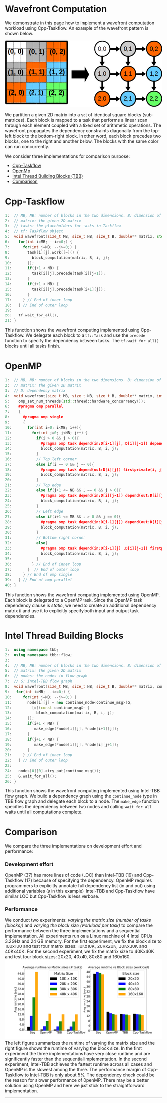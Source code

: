 # Wavefront Computation

We demonstrate in this page how to implement a wavefront computation workload 
using Cpp-Taskflow. 
An example of the wavefront pattern is shown below.

![](wavefront.png)

We partition a given 2D matrix into a set of identical square blocks (sub-matrices).
Each block is mapped to a task that performs a linear scan through each element
coupled with a fixed set of arithmetic operations.
The wavefront propagates the dependency constraints diagonally 
from the top-left block to the bottom-right block. 
In other word, each block precedes two blocks, one to the
right and another below. 
The blocks with the same color can run concurrently.

We consider three implementations for comparison purpose:

+ [Cpp-Taskflow](#cpp-taskflow)
+ [OpenMp](#openmp)
+ [Intel Thread Building Blocks (TBB)](#intel-thread-building-blocks)
+ [Comparison](#comparison)

# Cpp-Taskflow

```cpp 
1:  // MB, NB: number of blocks in the two dimensions. B: dimension of a block
2:  // matrix: the given 2D matrix   
3:  // tasks: the placeholders for tasks in Taskflow
4:  // tf: Taskflow object
5:  void wavefront(size_t MB, size_t NB, size_t B, double** matrix, std::vector<std::vector<tf::Task>>& tasks, tf::Taskflow& tf){ 
6:    for(int i=MB; --i>=0;) { 
7:      for(int j=NB; --j>=0;) { 
8:        task[i][j].work([=]() {
9:          block_computation(matrix, B, i, j); 
10:       });  
11:       if(j+1 < NB) {
12:         task[i][j].precede(task[i][j+1]);
13:       }
14:       if(i+1 < MB) {
15:         task[i][j].precede(task[i+1][j]);
16:       }
17:     } // End of inner loop
18:   } // End of outer loop
19:
20:   tf.wait_for_all();
21: }
```
This function shows the wavefront computing implemented using Cpp-Taskflow. We
delegate each block to a `tf::Task` and use the `precede` function to specify
the dependency between tasks. The `tf.wait_for_all()` blocks until all tasks finish.

# OpenMP 

```cpp
1:  // MB, NB: number of blocks in the two dimensions. B: dimension of a block
2:  // matrix: the given 2D matrix 
3:  // D: dependency matrix 
4:  void wavefront(size_t MB, size_t NB, size_t B, double** matrix, int** D){
5:    omp_set_num_threads(std::thread::hardware_concurrency());
6:    #pragma omp parallel
7:    {
8:      #pragma omp single
9:      {
10:       for(int i=0; i<MB; i++){
11:         for(int j=0; j<NB; j++) {
12:           if(i > 0 && j > 0){
13:             #pragma omp task depend(in:D[i-1][j], D[i][j-1]) depend(out:D[i][j]) firstprivate(i, j)
14:             block_computation(matrix, B, i, j);
15:           }
16:           // Top left corner
17:           else if(i == 0 && j == 0){
18:             #pragma omp task depend(out:D[i][j]) firstprivate(i, j)
19:             block_computation(matrix, B, i, j);
20:           }
21:           // Top edge  
22:           else if(j+1 <= NB && i == 0 && j > 0){
23:             #pragma omp task depend(in:D[i][j-1]) depend(out:D[i][j]) firstprivate(i, j)
24:             block_computation(matrix, B, i, j);
25:           }
26:           // Left edge
27:           else if(i+1 <= MB && i > 0 && j == 0){
28:             #pragma omp task depend(in:D[i-1][j]) depend(out:D[i][j]) firstprivate(i, j)
29:             block_computation(matrix, B, i, j);
30:           }
31:           // Bottom right corner
32:           else{
33:             #pragma omp task depend(in:D[i-1][j] ,D[i][j-1]) firstprivate(i, j)
34:             block_computation(matrix, B, i, j);
35:           }
36:         } // End of inner loop
37:       }  // End of outer loop
38:     } // End of omp single 
39:   } // End of omp parallel 
40: }
```

This function shows the wavefront computing implemented using OpenMP. Each
block is delegated to a OpenMP task. 
Since the OpenMP task dependency clause is *static*,
we need to create an additional dependency matrix `D` 
and use it to explicitly specify both input and output task dependencies.


# Intel Thread Building Blocks

```cpp 
1:  using namespace tbb;
2:  using namespace tbb::flow;
3:  
4:  // MB, NB: number of blocks in the two dimensions. B: dimension of a block
5:  // matrix: the given 2D matrix   
6:  // nodes: the nodes in flow graph
7:  // G: Intel-TBB flow graph
8:  void wavefront(size_t MB, size_t NB, size_t B, double** matrix, continue_node<continue_msg> ***nodes, Graph& G){ 
9:   for(int i=MB; --i>=0;) { 
10:     for(int j=NB; --j>=0;) {
11:       node[i][j] = new continue_node<continue_msg>(G,
12:         [=](const continue_msg&) {
13:           block_computation(matrix, B, i, j); 
14:       });
15:       if(i+1 < MB) {
16:          make_edge(*node[i][j], *node[i+1][j]);
17:       }
18:       if(j+1 < NB) {
19:          make_edge(*node[i][j], *node[i][j+1]);
20:       } 
21:     } // End of inner loop
22:   } // End of outer loop
23:  
24:   nodes[0][0]->try_put(continue_msg());
25:   G.wait_for_all();
26: }
```

This function shows the wavefront computing implemented using Intel-TBB flow graph. We 
build a dependency graph using the `continue_node` type in TBB flow graph and delegate 
each block to a node. The `make_edge` function specifies the dependency between two nodes 
and calling `wait_for_all` waits until all computations complete.


# Comparison 
We compare the three implementations on development effort and performance:

### Development effort
OpenMP (37) has more lines of code (LOC) than Intel-TBB (19) and Cpp-Taskflow (17) because of
specifying the dependency. OpenMP requires programmers to explicitly annotate
full dependency list (in and out) using additional variables (`D` in
this example). Intel-TBB and Cpp-Taskflow have similar LOC but Cpp-Taskflow is 
less verbose. 


### Performance
We conduct two experiments: *varying the matrix size (number of tasks (blocks))* and
*varying the block size (workload per task)* to compare the performance between the 
three implementations and a sequential implementation. All experiments run on a
Linux machine of 4 Intel CPUs 3.2GHz and 24 GB memory. For the first
experiment, we fix the block size to 100x100 and test four matrix sizes:
10Kx10K, 20Kx20K, 30Kx30K and 40Kx40K.  For the second experiment, we fix the
matrix size to 40Kx40K and test four block sizes: 20x20, 40x40, 80x80 and 160x160.
![](experiment.png)
The left figure summarizes the runtime of varying the matrix size and the right 
figure shows the runtime of varying the block size. In the first experiment the
three implementations have very close runtime and are significantly faster
than the sequential implementation. In the second experiment, Intel-TBB achieves 
the fastest runtime across all cases and OpenMP is the slowest among the three.
The performance margin of Cpp-Taskflow to Intel-TBB is only about 5%.
The dependency check could be the reason for slower performance of OpenMP. 
There may be a better solution using OpenMP and here we just stick to 
the straightforward implementation.





* * *

[GraphvizOnline]:        https://dreampuf.github.io/GraphvizOnline/
[Intel Developer Zone]:  https://software.intel.com/en-us/blogs/2011/09/09/implementing-a-wave-front-computation-using-the-intel-threading-building-blocks-flow-graph


